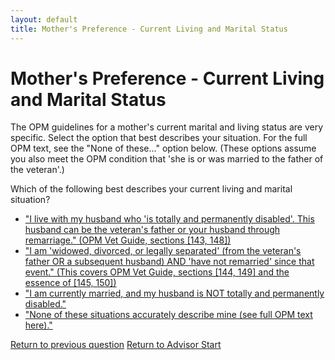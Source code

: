 ```yaml
---
layout: default
title: Mother's Preference - Current Living and Marital Status
---
```


# Mother's Preference - Current Living and Marital Status

The OPM guidelines for a mother's current marital and living status are very specific. Select the option that best describes your situation. For the full OPM text, see the "None of these..." option below. (These options assume you also meet the OPM condition that 'she is or was married to the father of the veteran'.)

Which of the following best describes your current living and marital situation?

*   ["I live with my husband who 'is totally and permanently disabled'. This husband can be the veteran's father or your husband through remarriage." (OPM Vet Guide, sections [143, 148])](./eligible_xp_derived_mother.md)
*   ["I am 'widowed, divorced, or legally separated' (from the veteran's father OR a subsequent husband) AND 'have not remarried' since that event." (This covers OPM Vet Guide, sections [144, 149] and the essence of [145, 150])](./eligible_xp_derived_mother.md)
*   ["I am currently married, and my husband is NOT totally and permanently disabled."](./ineligible_derived_mother_currentmarital.md)
*   ["None of these situations accurately describe mine (see full OPM text here)."](./derived_mother_clarify_currentmarital.md)

[Return to previous question](./derived_mother_common_fatherinfo.md)
[Return to Advisor Start](./start.md)
